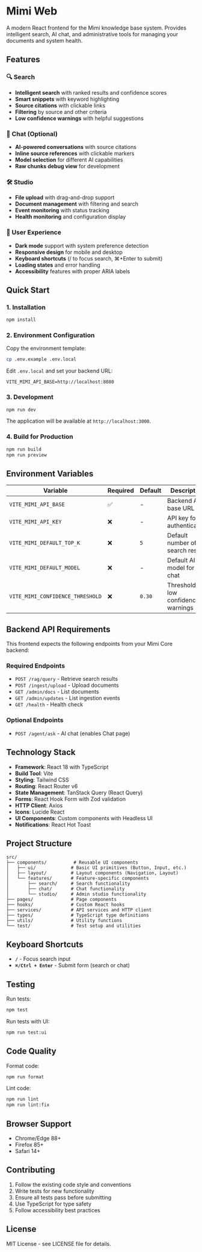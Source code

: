 # Mimi Web

A modern React frontend for the Mimi knowledge base system. Provides intelligent search, AI chat, and administrative tools for managing your documents and system health.

## Features

### 🔍 Search
- **Intelligent search** with ranked results and confidence scores
- **Smart snippets** with keyword highlighting
- **Source citations** with clickable links
- **Filtering** by source and other criteria
- **Low confidence warnings** with helpful suggestions

### 💬 Chat (Optional)
- **AI-powered conversations** with source citations
- **Inline source references** with clickable markers
- **Model selection** for different AI capabilities
- **Raw chunks debug view** for development

### 🛠️ Studio
- **File upload** with drag-and-drop support
- **Document management** with filtering and search
- **Event monitoring** with status tracking
- **Health monitoring** and configuration display

### 🎨 User Experience
- **Dark mode** support with system preference detection
- **Responsive design** for mobile and desktop
- **Keyboard shortcuts** (/ to focus search, ⌘+Enter to submit)
- **Loading states** and error handling
- **Accessibility** features with proper ARIA labels

## Quick Start

### 1. Installation

```bash
npm install
```

### 2. Environment Configuration

Copy the environment template:
```bash
cp .env.example .env.local
```

Edit `.env.local` and set your backend URL:
```env
VITE_MIMI_API_BASE=http://localhost:8080
```

### 3. Development

```bash
npm run dev
```

The application will be available at `http://localhost:3000`.

### 4. Build for Production

```bash
npm run build
npm run preview
```

## Environment Variables

| Variable | Required | Default | Description |
|----------|----------|---------|-------------|
| `VITE_MIMI_API_BASE` | ✅ | - | Backend API base URL |
| `VITE_MIMI_API_KEY` | ❌ | - | API key for authentication |
| `VITE_MIMI_DEFAULT_TOP_K` | ❌ | `5` | Default number of search results |
| `VITE_MIMI_DEFAULT_MODEL` | ❌ | - | Default AI model for chat |
| `VITE_MIMI_CONFIDENCE_THRESHOLD` | ❌ | `0.30` | Threshold for low confidence warnings |

## Backend API Requirements

This frontend expects the following endpoints from your Mimi Core backend:

### Required Endpoints
- `POST /rag/query` - Retrieve search results
- `POST /ingest/upload` - Upload documents
- `GET /admin/docs` - List documents
- `GET /admin/updates` - List ingestion events  
- `GET /health` - Health check

### Optional Endpoints
- `POST /agent/ask` - AI chat (enables Chat page)

## Technology Stack

- **Framework**: React 18 with TypeScript
- **Build Tool**: Vite
- **Styling**: Tailwind CSS
- **Routing**: React Router v6
- **State Management**: TanStack Query (React Query)
- **Forms**: React Hook Form with Zod validation
- **HTTP Client**: Axios
- **Icons**: Lucide React
- **UI Components**: Custom components with Headless UI
- **Notifications**: React Hot Toast

## Project Structure

```
src/
├── components/          # Reusable UI components
│   ├── ui/             # Basic UI primitives (Button, Input, etc.)
│   ├── layout/         # Layout components (Navigation, Layout)
│   └── features/       # Feature-specific components
│       ├── search/     # Search functionality
│       ├── chat/       # Chat functionality
│       └── studio/     # Admin studio functionality
├── pages/              # Page components
├── hooks/              # Custom React hooks
├── services/           # API services and HTTP client
├── types/              # TypeScript type definitions
├── utils/              # Utility functions
└── test/               # Test setup and utilities
```

## Keyboard Shortcuts

- **`/`** - Focus search input
- **`⌘/Ctrl + Enter`** - Submit form (search or chat)

## Testing

Run tests:
```bash
npm test
```

Run tests with UI:
```bash
npm run test:ui
```

## Code Quality

Format code:
```bash
npm run format
```

Lint code:
```bash
npm run lint
npm run lint:fix
```

## Browser Support

- Chrome/Edge 88+
- Firefox 85+
- Safari 14+

## Contributing

1. Follow the existing code style and conventions
2. Write tests for new functionality
3. Ensure all tests pass before submitting
4. Use TypeScript for type safety
5. Follow accessibility best practices

## License

MIT License - see LICENSE file for details.
